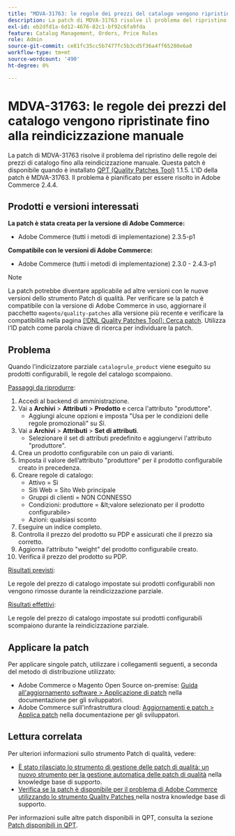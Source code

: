 ```yaml
---
title: "MDVA-31763: le regole dei prezzi del catalogo vengono ripristinate fino alla reindicizzazione manuale"
description: La patch di MDVA-31763 risolve il problema del ripristino delle regole dei prezzi di catalogo fino alla reindicizzazione manuale. Questa patch è disponibile quando è installato [Quality Patches Tool (QPT)](/help/announcements/adobe-commerce-announcements/magento-quality-patches-released-new-tool-to-self-serve-quality-patches.md) 1.1.5. L'ID della patch è MDVA-31763. Il problema è pianificato per essere risolto in Adobe Commerce 2.4.4.
exl-id: eb2dfd1a-6d12-4676-82c1-bf92c6fa9fda
feature: Catalog Management, Orders, Price Rules
role: Admin
source-git-commit: ce81fc35cc5b7477fc5b3cd5f36a4ff65280e6a0
workflow-type: tm+mt
source-wordcount: '490'
ht-degree: 0%

---
```


# MDVA-31763: le regole dei prezzi del catalogo vengono ripristinate fino alla reindicizzazione manuale

La patch di MDVA-31763 risolve il problema del ripristino delle regole dei prezzi di catalogo fino alla reindicizzazione manuale. Questa patch è disponibile quando è installato [QPT (Quality Patches Tool)](/help/announcements/adobe-commerce-announcements/magento-quality-patches-released-new-tool-to-self-serve-quality-patches.md) 1.1.5. L&#39;ID della patch è MDVA-31763. Il problema è pianificato per essere risolto in Adobe Commerce 2.4.4.

## Prodotti e versioni interessati

**La patch è stata creata per la versione di Adobe Commerce:**

* Adobe Commerce (tutti i metodi di implementazione) 2.3.5-p1

**Compatibile con le versioni di Adobe Commerce:**

* Adobe Commerce (tutti i metodi di implementazione) 2.3.0 - 2.4.3-p1

>[!NOTE]
>
>La patch potrebbe diventare applicabile ad altre versioni con le nuove versioni dello strumento Patch di qualità. Per verificare se la patch è compatibile con la versione di Adobe Commerce in uso, aggiornare il pacchetto `magento/quality-patches` alla versione più recente e verificare la compatibilità nella pagina [[!DNL Quality Patches Tool]: Cerca patch](https://devdocs.magento.com/quality-patches/tool.html#patch-grid). Utilizza l’ID patch come parola chiave di ricerca per individuare la patch.

## Problema

Quando l&#39;indicizzatore parziale `catalogrule_product` viene eseguito su prodotti configurabili, le regole del catalogo scompaiono.

<u>Passaggi da riprodurre</u>:

1. Accedi al backend di amministrazione.
1. Vai a **Archivi** > **Attributi** > **Prodotto** e cerca l&#39;attributo &quot;produttore&quot;.
   * Aggiungi alcune opzioni e imposta &quot;Usa per le condizioni delle regole promozionali&quot; su *Sì*.
1. Vai a **Archivi** > **Attributi** > **Set di attributi**.
   * Selezionare il set di attributi predefinito e aggiungervi l&#39;attributo &quot;produttore&quot;.
1. Crea un prodotto configurabile con un paio di varianti.
1. Imposta il valore dell’attributo &quot;produttore&quot; per il prodotto configurabile creato in precedenza.
1. Creare regole di catalogo:
   * Attivo = Sì
   * Siti Web = Sito Web principale
   * Gruppi di clienti = NON CONNESSO
   * Condizioni: produttore = \&lt;valore selezionato per il prodotto configurabile>
   * Azioni: qualsiasi sconto
1. Eseguire un indice completo.
1. Controlla il prezzo del prodotto su PDP e assicurati che il prezzo sia corretto.
1. Aggiorna l’attributo &quot;weight&quot; del prodotto configurabile creato.
1. Verifica il prezzo del prodotto su PDP.

<u>Risultati previsti</u>:

Le regole del prezzo di catalogo impostate sui prodotti configurabili non vengono rimosse durante la reindicizzazione parziale.

<u>Risultati effettivi</u>:

Le regole del prezzo di catalogo impostate sui prodotti configurabili scompaiono durante la reindicizzazione parziale.

## Applicare la patch

Per applicare singole patch, utilizzare i collegamenti seguenti, a seconda del metodo di distribuzione utilizzato:

* Adobe Commerce o Magento Open Source on-premise: [Guida all&#39;aggiornamento software > Applicazione di patch](https://devdocs.magento.com/guides/v2.4/comp-mgr/patching/mqp.html) nella documentazione per gli sviluppatori.
* Adobe Commerce sull&#39;infrastruttura cloud: [Aggiornamenti e patch > Applica patch](https://devdocs.magento.com/cloud/project/project-patch.html) nella documentazione per gli sviluppatori.

## Lettura correlata

Per ulteriori informazioni sullo strumento Patch di qualità, vedere:

* [È stato rilasciato lo strumento di gestione delle patch di qualità: un nuovo strumento per la gestione automatica delle patch di qualità](/help/announcements/adobe-commerce-announcements/magento-quality-patches-released-new-tool-to-self-serve-quality-patches.md) nella knowledge base di supporto.
* [Verifica se la patch è disponibile per il problema di Adobe Commerce utilizzando lo strumento Quality Patches ](/help/support-tools/patches-available-in-qpt-tool/check-patch-for-magento-issue-with-magento-quality-patches.md) nella nostra knowledge base di supporto.

Per informazioni sulle altre patch disponibili in QPT, consulta la sezione [Patch disponibili in QPT](https://support.magento.com/hc/en-us/sections/360010506631-Patches-available-in-MQP-tool-).
